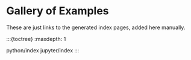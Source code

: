 # Gallery of Examples

These are just links to the generated index pages, added here manually.

:::{toctree}
:maxdepth: 1

python/index
jupyter/index
:::
